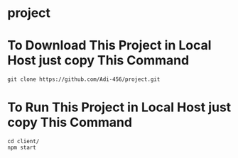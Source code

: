 # project

# To Download This Project in Local Host just copy This Command

```
git clone https://github.com/Adi-456/project.git
```

# To Run This Project in Local Host just copy This Command

```
cd client/
npm start
```
